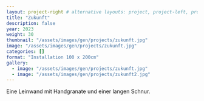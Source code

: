 ```yaml
---
layout: project-right # alternative layouts: project, project-left, project-right, project-top
title: "Zukunft"
description: false
year: 2023
weight: 30
thumbnail: "/assets/images/gen/projects/zukunft.jpg"
image: "/assets/images/gen/projects/zukunft.jpg"
categories: []
format: "Installation 100 x 200cm"
gallery:
  - image: "/assets/images/gen/projects/zukunft.jpg"
  - image: "/assets/images/gen/projects/zukunft2.jpg"
---
```


Eine Leinwand mit Handgranate und einer langen Schnur.